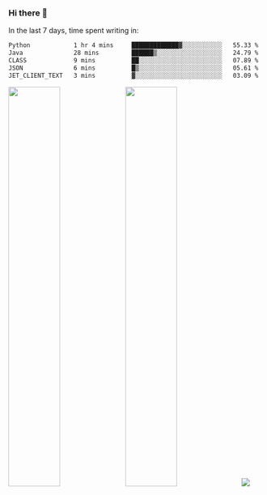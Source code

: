 ### Hi there 👋

In the last 7 days, time spent writing in:

<!--START_SECTION:waka-->

```txt
Python            1 hr 4 mins     █████████████▓░░░░░░░░░░░   55.33 %
Java              28 mins         ██████▒░░░░░░░░░░░░░░░░░░   24.79 %
CLASS             9 mins          ██░░░░░░░░░░░░░░░░░░░░░░░   07.89 %
JSON              6 mins          █▒░░░░░░░░░░░░░░░░░░░░░░░   05.61 %
JET_CLIENT_TEXT   3 mins          ▓░░░░░░░░░░░░░░░░░░░░░░░░   03.09 %
```

<!--END_SECTION:waka-->

<img src="https://wakatime.com/share/@jimtje/5d0c92de-08f8-4a72-8f2f-6a9693d1e318.svg" width=45% height=45%> <img src="https://wakatime.com/share/@jimtje/501498ae-bda5-4da7-a89d-b40bcdd5556d.svg" width=45% height=45%>
![](https://hit.yhype.me/github/profile?user_id=43537315)
